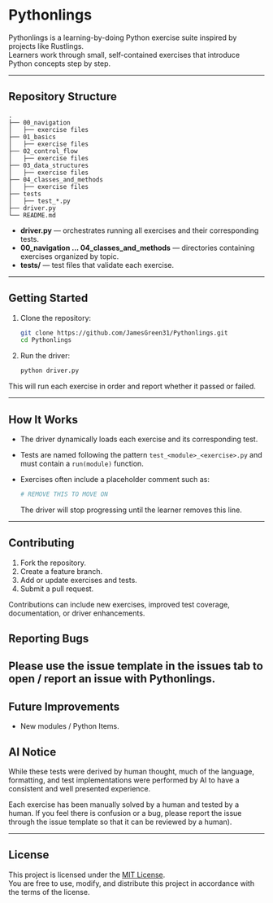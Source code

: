 # Pythonlings

Pythonlings is a learning-by-doing Python exercise suite inspired by projects like Rustlings.  
Learners work through small, self-contained exercises that introduce Python concepts step by step.

---

## Repository Structure

```
.
├── 00_navigation
│   ├── exercise files
├── 01_basics
│   ├── exercise files
├── 02_control_flow
│   ├── exercise files
├── 03_data_structures
│   ├── exercise files
├── 04_classes_and_methods
│   ├── exercise files
├── tests
│   ├── test_*.py
├── driver.py
└── README.md
```

- **driver.py** — orchestrates running all exercises and their corresponding tests.  
- **00_navigation ... 04_classes_and_methods** — directories containing exercises organized by topic.  
- **tests/** — test files that validate each exercise.  

---

## Getting Started

1. Clone the repository:

   ```bash
   git clone https://github.com/JamesGreen31/Pythonlings.git
   cd Pythonlings
   ```

2. Run the driver:

   ```bash
   python driver.py
   ```

This will run each exercise in order and report whether it passed or failed.

---

## How It Works

- The driver dynamically loads each exercise and its corresponding test.  
- Tests are named following the pattern `test_<module>_<exercise>.py` and must contain a `run(module)` function.  
- Exercises often include a placeholder comment such as:

  ```python
  # REMOVE THIS TO MOVE ON
  ```

  The driver will stop progressing until the learner removes this line.

---

## Contributing

1. Fork the repository.  
2. Create a feature branch.  
3. Add or update exercises and tests.  
4. Submit a pull request.  

Contributions can include new exercises, improved test coverage, documentation, or driver enhancements.

## Reporting Bugs

Please use the issue template in the issues tab to open / report an issue with Pythonlings.
---

## Future Improvements

- New modules / Python Items.

## AI Notice

While these tests were derived by human thought, much of the language, formatting, and test implementations were performed by AI to have a consistent and well presented experience. 

Each exercise has been manually solved by a human and tested by a human. If you feel there is confusion or a bug, please report the issue 
through the issue template so that it can be reviewed by a human).

---

## License

This project is licensed under the [MIT License](LICENSE).  
You are free to use, modify, and distribute this project in accordance with the terms of the license.
